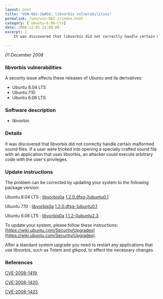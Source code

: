 ```yaml
---
layout: post
title: "USN-682-1&#58; libvorbis vulnerabilities"
permalink: /usn/usn-682-1/index.html
category: [ ubuntu-6.06-lts]
date: 2008-12-01 12:00:00
excerpt: |
    It was discovered that libvorbis did not correctly handle certain malformed sound files. If a user were tricked into opening a specially crafted sound file with an application that uses libvorbis, an attacker could execute arbitrary code with the user&#39;s privileges. 
    
--- 
```

 
 

*01 December 2008*

### libvorbis vulnerabilities

A security issue affects these releases of Ubuntu and its derivatives:

* Ubuntu 8.04 LTS
* Ubuntu 7.10
* Ubuntu 6.06 LTS

### Software description

* libvorbis 

### Details

It was discovered that libvorbis did not correctly handle certain malformed sound files. If a user were tricked into opening a specially crafted sound file with an application that uses libvorbis, an attacker could execute arbitrary code with the user&#39;s privileges. 

### Update instructions

The problem can be corrected by updating your system to the following package version:

Ubuntu 8.04 LTS
 : [libvorbis0a](https://launchpad.net/ubuntu/+source/libvorbis) <span> [1.2.0.dfsg-2ubuntu0.1](https://launchpad.net/ubuntu/+source/libvorbis/1.2.0.dfsg-2ubuntu0.1) </span> 

Ubuntu 7.10
 : [libvorbis0a](https://launchpad.net/ubuntu/+source/libvorbis) <span> [1.2.0.dfsg-1ubuntu0.1](https://launchpad.net/ubuntu/+source/libvorbis/1.2.0.dfsg-1ubuntu0.1) </span> 

Ubuntu 6.06 LTS
 : [libvorbis0a](https://launchpad.net/ubuntu/+source/libvorbis) <span> [1.1.2-0ubuntu2.3](https://launchpad.net/ubuntu/+source/libvorbis/1.1.2-0ubuntu2.3) </span> 

To update your system, please follow these instructions: [https://wiki.ubuntu.com/Security/Upgrades](https://wiki.ubuntu.com/Security/Upgrades).

After a standard system upgrade you need to restart any applications that use libvorbis, such as Totem and gtkpod, to effect the necessary changes. 

### References

 
 [CVE-2008-1419](http://people.ubuntu.com/~ubuntu-security/cve/CVE-2008-1419), 

 [CVE-2008-1420](http://people.ubuntu.com/~ubuntu-security/cve/CVE-2008-1420), 

 [CVE-2008-1423](http://people.ubuntu.com/~ubuntu-security/cve/CVE-2008-1423)
 

